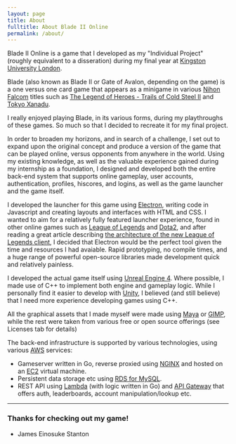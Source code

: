 ```yaml
---
layout: page
title: About
fulltitle: About Blade II Online
permalink: /about/
---
```


Blade II Online is a game that I developed as my "Individual Project" (roughly equivalent to a disseration) during my final year at [Kingston University London](https://www.kingston.ac.uk/).

Blade (also known as Blade II or Gate of Avalon, depending on the game) is a one versus one card game that appears as a minigame in various [Nihon Falcom](https://en.wikipedia.org/wiki/Nihon_Falcom) titles such as [The Legend of Heroes - Trails of Cold Steel II](http://www.trailsofcoldsteel.com/cs2/) and [Tokyo Xanadu](https://en.wikipedia.org/wiki/Tokyo_Xanadu).

I really enjoyed playing Blade, in its various forms, during my playthroughs of these games. So much so that I decided to recreate it for my final project.

In order to broaden my horizons, and in search of a challenge, I set out to expand upon the original concept and produce a version of the game that can be played online, versus opponents from anywhere in the world. Using my existing knowledge, as well as the valuable experience gained during my internship as a foundation, I designed and developed both the entire back-end system that supports online gameplay, user accounts, authentication, profiles, hiscores, and logins, as well as the game launcher and the game itself.

I developed the launcher for this game using [Electron](https://electronjs.org/), writing code in Javascript and creating layouts and interfaces with HTML and CSS. I wanted to aim for a relatively fully featured launcher experience, found in other online games such as [League of Legends](https://leagueoflegends.com) and [Dota2](dota2.com), and after reading a great article describing [the architecture of the new League of Legends client](https://technology.riotgames.com/news/architecture-league-client-update), I decided that Electron would be the perfect tool given the time and resources I had avaiable. Rapid prototyping, no compile times, and a huge range of powerful open-source libraries made development quick and relatively painless.

I developed the actual game itself using [Unreal Engine 4](https://www.unrealengine.com/en-US/what-is-unreal-engine-4). Where possible, I made use of C++ to implement both engine and gameplay logic. While I personally find it easier to develop with [Unity](https://unity.com/), I believed (and still believe) that I need more experience developing games using C++. 

All the graphical assets that I made myself were made using [Maya](https://www.autodesk.com/products/maya/overview) or [GIMP](https://www.gimp.org/), while the rest were taken from various free or open source offerings (see Licenses tab for details)

The back-end infrastructure is supported by various technologies, using various [AWS](https://aws.amazon.com/) services:
- Gameserver written in Go, reverse proxied using [NGINX](https://www.nginx.com/) and hosted on an [EC2](https://aws.amazon.com/ec2/?nc2=h_ql_prod_fs_ec2) virtual machine.
- Persistent data storage etc using [RDS for MySQL](https://aws.amazon.com/rds/mysql/).
- REST API using [Lambda](https://aws.amazon.com/lambda/) (with logic written in Go) and [API Gateway](https://aws.amazon.com/api-gateway/) that offers auth, leaderboards, account manipulation/lookup etc.

---

### Thanks for checking out my game!

- James Einosuke Stanton
